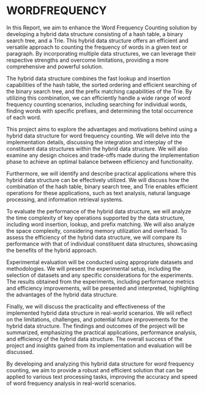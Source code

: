 # WORDFREQUENCY
In this Report, we aim to enhance the Word Frequency Counting solution by developing a hybrid data structure consisting of a hash table, a binary search tree, and a Trie. This hybrid data structure offers an efficient and versatile approach to counting the frequency of words in a given text or paragraph. By incorporating multiple data structures, we can leverage their respective strengths and overcome limitations, providing a more comprehensive and powerful solution.

The hybrid data structure combines the fast lookup and insertion capabilities of the hash table, the sorted ordering and efficient searching of the binary search tree, and the prefix matching capabilities of the Trie. By utilizing this combination, we can efficiently handle a wide range of word frequency counting scenarios, including searching for individual words, finding words with specific prefixes, and determining the total occurrence of each word.

This project aims to explore the advantages and motivations behind using a hybrid data structure for word frequency counting. We will delve into the implementation details, discussing the integration and interplay of the constituent data structures within the hybrid data structure. We will also examine any design choices and trade-offs made during the implementation phase to achieve an optimal balance between efficiency and functionality.

Furthermore, we will identify and describe practical applications where this hybrid data structure can be effectively utilized. We will discuss how the combination of the hash table, binary search tree, and Trie enables efficient operations for these applications, such as text analysis, natural language processing, and information retrieval systems.

To evaluate the performance of the hybrid data structure, we will analyze the time complexity of key operations supported by the data structure, including word insertion, lookup, and prefix matching. We will also analyze the space complexity, considering memory utilization and overhead. To assess the efficiency of the hybrid data structure, we will compare its performance with that of individual constituent data structures, showcasing the benefits of the hybrid approach.

Experimental evaluation will be conducted using appropriate datasets and methodologies. We will present the experimental setup, including the selection of datasets and any specific considerations for the experiments. The results obtained from the experiments, including performance metrics and efficiency improvements, will be presented and interpreted, highlighting the advantages of the hybrid data structure.

Finally, we will discuss the practicality and effectiveness of the implemented hybrid data structure in real-world scenarios. We will reflect on the limitations, challenges, and potential future improvements for the hybrid data structure. The findings and outcomes of the project will be summarized, emphasizing the practical applications, performance analysis, and efficiency of the hybrid data structure. The overall success of the project and insights gained from its implementation and evaluation will be discussed.

By developing and analyzing this hybrid data structure for word frequency counting, we aim to provide a robust and efficient solution that can be applied to various text processing tasks, improving the accuracy and speed of word frequency analysis in real-world scenarios.
